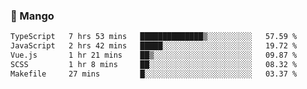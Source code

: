 ### 🥭 Mango

<!--START_SECTION:waka-->

```txt
TypeScript   7 hrs 53 mins   ██████████████▒░░░░░░░░░░   57.59 %
JavaScript   2 hrs 42 mins   █████░░░░░░░░░░░░░░░░░░░░   19.72 %
Vue.js       1 hr 21 mins    ██▒░░░░░░░░░░░░░░░░░░░░░░   09.87 %
SCSS         1 hr 8 mins     ██░░░░░░░░░░░░░░░░░░░░░░░   08.32 %
Makefile     27 mins         █░░░░░░░░░░░░░░░░░░░░░░░░   03.37 %
```

<!--END_SECTION:waka-->
